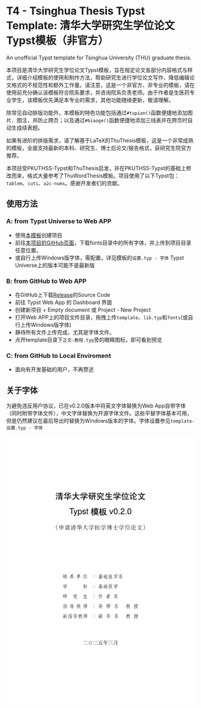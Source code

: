 # T4 - Tsinghua Thesis Typst Template: 清华大学研究生学位论文Typst模板（非官方）
An unofficial Typst template for Tsinghua University (THU) graduate thesis.

本项目是清华大学研究生学位论文Typst模板，旨在规定论文各部分内容格式与样式，详细介绍模板的使用和制作方法，帮助研究生进行学位论文写作，降低编辑论文格式的不规范性和额外工作量。请注意，这是一个非官方、非专业的模板，请在使用前充分确认该模板符合院系要求，并咨询院系负责老师。由于作者是生医药专业学生，该模板优先满足本专业的需求，其他功能随缘更新，敬请理解。

除常见自动排版功能外，本模板的特色功能包括通过`#tupian()`函数便捷地添加图片、图注，并防止跨页；以及通过`#biaoge()`函数便捷地添加三线表并在跨页时自动生成续表题。

如果有进阶的排版需求，请了解基于LaTeX的ThuThesis模板，这是一个非常成熟的模板，全面支持最新的本科、研究生、博士后论文/报告格式，获研究生院官方推荐。

本项目受PKUTHSS-Typst和ThuThesis启发，并在PKUTHSS-Typst的基础上修改而来，格式大量参考了ThuWordThesis模板。项目使用了以下Typst包：`tablem`、`cuti`、`a2c-nums`。感谢开发者们的贡献。

## 使用方法

### A: from Typst Universe to Web APP
- 使用[本模板](https://typst.app/universe/package/uo-tsinghua-thesis)创建项目
- 前往[本项目的GitHub页面](https://github.com/dl-li/uo-Tsinghua-Thesis-Typst-Template)，下载fonts目录中的所有字体，并上传到项目目录任意位置。
- 或自行上传Windows版字体，需配置，详见模板的`设置.typ - 字体`
Typst Universe上的版本可能不是最新版

### B: from GitHub to Web APP
- 在GitHub上下载[Release](https://github.com/dl-li/uo-Tsinghua-Thesis-Typst-Template/releases)的Source Code
- 前往 Typst Web App 的 Dashboard 界面
- 创建新项目 + Empty document 或 Project - New Project
- 打开Web APP上的项目文件目录，拖拽上传`template`、`lib.typ`和`fonts`(或自行上传Windows版字体)
- 静待所有文件上传完成，尤其是字体文件。
- 点开template目录下`正文-教程.typ`旁的眼睛图标，即可看到预览

### C: from GitHub to Local Enviroment
- 面向有开发基础的用户，不再赘述


## 关于字体
为避免违反用户协议，已在v0.2.0版本中将英文字体替换为Web App自带字体（同时附带字体文件），中文字体替换为开源字体文件。这些平替字体基本可用，但是仍然建议在最后导出时替换为Windows版本的字体。字体设置参见`template- 设置.typ - 字体`

![thumbnail](/thumbnail.png)
